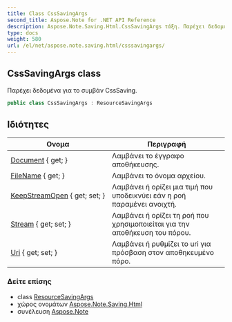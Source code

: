 ```yaml
---
title: Class CssSavingArgs
second_title: Aspose.Note for .NET API Reference
description: Aspose.Note.Saving.Html.CssSavingArgs τάξη. Παρέχει δεδομένα για το συμβάν CssSaving.
type: docs
weight: 580
url: /el/net/aspose.note.saving.html/csssavingargs/
---
```

## CssSavingArgs class

Παρέχει δεδομένα για το συμβάν CssSaving.

```csharp
public class CssSavingArgs : ResourceSavingArgs
```

## Ιδιότητες

| Ονομα | Περιγραφή |
| --- | --- |
| [Document](../../aspose.note.saving.html/resourcesavingargs/document/) { get; } | Λαμβάνει το έγγραφο αποθήκευσης. |
| [FileName](../../aspose.note.saving.html/resourcesavingargs/filename/) { get; } | Λαμβάνει το όνομα αρχείου. |
| [KeepStreamOpen](../../aspose.note.saving.html/resourcesavingargs/keepstreamopen/) { get; set; } | Λαμβάνει ή ορίζει μια τιμή που υποδεικνύει εάν η ροή παραμένει ανοιχτή. |
| [Stream](../../aspose.note.saving.html/resourcesavingargs/stream/) { get; set; } | Λαμβάνει ή ορίζει τη ροή που χρησιμοποιείται για την αποθήκευση του πόρου. |
| [Uri](../../aspose.note.saving.html/resourcesavingargs/uri/) { get; set; } | Λαμβάνει ή ρυθμίζει το uri για πρόσβαση στον αποθηκευμένο πόρο. |

### Δείτε επίσης

* class [ResourceSavingArgs](../resourcesavingargs/)
* χώρος ονομάτων [Aspose.Note.Saving.Html](../../aspose.note.saving.html/)
* συνέλευση [Aspose.Note](../../)


